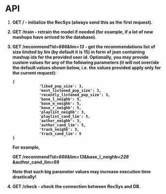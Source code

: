 <h1>API</h1>

1. <b>GET / -
initialize the RecSys (always send this as the first request).

2. <b>GET /train</b> - retrain the model if needed (for example, if a lot of new
mashups have arrived to the database).

3. <b>GET /recommend?id=<i>666</i>&lim=<i>13</i></b> -
get the recommendations list of size limited by <b>lim</b> (by default it is 15) in form of json containing mashup ids
for the provided user id. Optionally, you may provide custom values for
any of the following parameters
(it will not override the default values shown below, 
i.e. the values provided apply only for the current request):
    ```
    {
                'liked_pop_size': 3,
                'most_listened_pop_size': 3,
                'recently_listened_pop_size': 3,
                'base_l_neighb': 5,
                'base_m_neighb': 5,
                'base_r_neighb': 5,
                'playlist_neighb': 3,
                'playlist_cand_lim': 5,
                'author_neighb': 3,
                'author_cand_lim': 5,
                'track_neighb': 3,
                'track_cand_lim': 5
    }
    ```
    For example,
    
    <b>GET /recommend?id=<i>666</i>&lim=<i>13</i>&base_l_neighb=<i>228</i>
    &author_cand_lim=<i>69</i></b>
    
    Note that such big parameter values may increase
execution time drastically!
4. <b>GET /check</b> - check the connection between RecSys and DB.